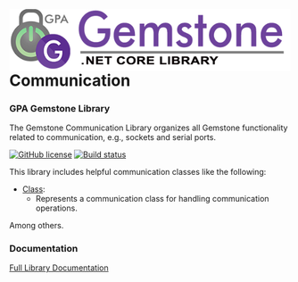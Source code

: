 <img align="right" src="img/gemstone-wide-600.png" alt="gemstone logo">

# Communication
### GPA Gemstone Library

The Gemstone Communication Library organizes all Gemstone functionality related to communication, e.g., sockets and serial ports.

[![GitHub license](https://img.shields.io/github/license/gemstone/communication?color=4CC61E)](https://github.com/gemstone/communication/blob/master/LICENSE)
[![Build status](https://ci.appveyor.com/api/projects/status/ury75mtaq7tj1sp0?svg=true)](https://ci.appveyor.com/project/ritchiecarroll/communication)

This library includes helpful communication classes like the following:

* [Class](https://gemstone.github.io/communication/help/html/T_gemstone_communication_Class.htm):
  * Represents a communication class for handling communication operations.

Among others.

### Documentation
[Full Library Documentation](https://gemstone.github.io/communication/help)
